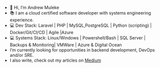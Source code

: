 - 👋 Hi, I’m Andrew Muleke
- 📚 I am a cloud certified software developer with systems engineering experience.
- 💻 Dev Stack:  Laravel | PHP | MySQL,PostgreSQL | Python (scripting) | Docker/Git/CI/CD | Agile |Azure
- 💻 Systems Stack:  Linux/Windows | Powershell/Bash | SQL Server | Backups & Monitoring| VMWare | Azure & Digital Ocean
- I’m currently looking for opportunities in backend development, DevOps and/or SRE.
- I also write, check out my articles on [Medium](https://amuleke.medium.com/)

